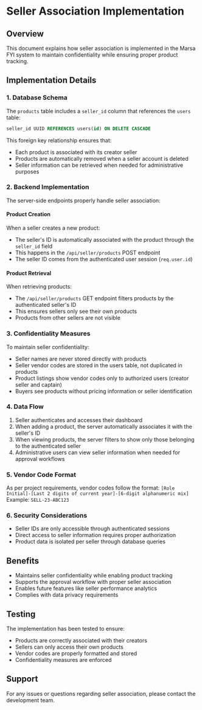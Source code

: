 # Seller Association Implementation

## Overview
This document explains how seller association is implemented in the Marsa FYI system to maintain confidentiality while ensuring proper product tracking.

## Implementation Details

### 1. Database Schema
The `products` table includes a `seller_id` column that references the `users` table:
```sql
seller_id UUID REFERENCES users(id) ON DELETE CASCADE
```

This foreign key relationship ensures that:
- Each product is associated with its creator seller
- Products are automatically removed when a seller account is deleted
- Seller information can be retrieved when needed for administrative purposes

### 2. Backend Implementation
The server-side endpoints properly handle seller association:

#### Product Creation
When a seller creates a new product:
- The seller's ID is automatically associated with the product through the `seller_id` field
- This happens in the `/api/seller/products` POST endpoint
- The seller ID comes from the authenticated user session (`req.user.id`)

#### Product Retrieval
When retrieving products:
- The `/api/seller/products` GET endpoint filters products by the authenticated seller's ID
- This ensures sellers only see their own products
- Products from other sellers are not visible

### 3. Confidentiality Measures
To maintain seller confidentiality:
- Seller names are never stored directly with products
- Seller vendor codes are stored in the users table, not duplicated in products
- Product listings show vendor codes only to authorized users (creator seller and captain)
- Buyers see products without pricing information or seller identification

### 4. Data Flow
1. Seller authenticates and accesses their dashboard
2. When adding a product, the server automatically associates it with the seller's ID
3. When viewing products, the server filters to show only those belonging to the authenticated seller
4. Administrative users can view seller information when needed for approval workflows

### 5. Vendor Code Format
As per project requirements, vendor codes follow the format:
`[Role Initial]-[Last 2 digits of current year]-[6-digit alphanumeric mix]`
Example: `SELL-23-ABC123`

### 6. Security Considerations
- Seller IDs are only accessible through authenticated sessions
- Direct access to seller information requires proper authorization
- Product data is isolated per seller through database queries

## Benefits
- Maintains seller confidentiality while enabling product tracking
- Supports the approval workflow with proper seller association
- Enables future features like seller performance analytics
- Complies with data privacy requirements

## Testing
The implementation has been tested to ensure:
- Products are correctly associated with their creators
- Sellers can only access their own products
- Vendor codes are properly formatted and stored
- Confidentiality measures are enforced

## Support
For any issues or questions regarding seller association, please contact the development team.